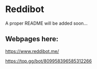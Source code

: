 # Reddibot
A proper README will be added soon...

## Webpages here: 
https://www.reddibot.me/

https://top.gg/bot/809958396585312266
